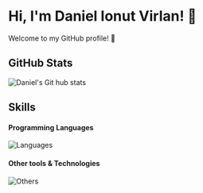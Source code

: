 # Hi, I'm Daniel Ionut Virlan! 👋
Welcome to my GitHub profile! 🌟

## GitHub Stats
![Daniel's Git hub stats](https://github-readme-stats.vercel.app/api?username=DanielIVirlan&show_icons=true&theme=cobalt)

## Skills
#### Programming Languages
![Languages](https://skillicons.dev/icons?i=c,cplusplus,python,java)

#### Other tools & Technologies
![Others](https://skillicons.dev/icons?i=git,github,vscode,eclipse,clion,idea,pycharm,latex)


